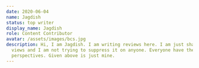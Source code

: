 ```yaml
---
date: 2020-06-04
name: Jagdish
status: top writer
display_name: Jagdish
role: Content Contributor
avatar: /assets/images/bcs.jpg
description: Hi, I am Jagdish. I am writing reviews here. I am just sharing my
  views and I am not trying to suppress it on anyone. Everyone have their own
  perspectives. Given above is just mine.
---
```

